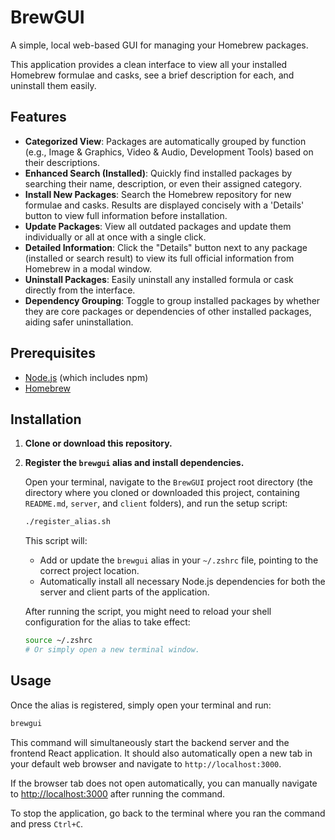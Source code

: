 # BrewGUI

A simple, local web-based GUI for managing your Homebrew packages.

This application provides a clean interface to view all your installed Homebrew formulae and casks, see a brief description for each, and uninstall them easily.

## Features

-   **Categorized View**: Packages are automatically grouped by function (e.g., Image & Graphics, Video & Audio, Development Tools) based on their descriptions.
-   **Enhanced Search (Installed)**: Quickly find installed packages by searching their name, description, or even their assigned category.
-   **Install New Packages**: Search the Homebrew repository for new formulae and casks. Results are displayed concisely with a 'Details' button to view full information before installation.
-   **Update Packages**: View all outdated packages and update them individually or all at once with a single click.
-   **Detailed Information**: Click the "Details" button next to any package (installed or search result) to view its full official information from Homebrew in a modal window.
-   **Uninstall Packages**: Easily uninstall any installed formula or cask directly from the interface.
-   **Dependency Grouping**: Toggle to group installed packages by whether they are core packages or dependencies of other installed packages, aiding safer uninstallation.

## Prerequisites

- [Node.js](https://nodejs.org/) (which includes npm)
- [Homebrew](https://brew.sh/)

## Installation

1.  **Clone or download this repository.**

2.  **Register the `brewgui` alias and install dependencies.**

    Open your terminal, navigate to the `BrewGUI` project root directory (the directory where you cloned or downloaded this project, containing `README.md`, `server`, and `client` folders), and run the setup script:

    ```bash
    ./register_alias.sh
    ```

    This script will:
    -   Add or update the `brewgui` alias in your `~/.zshrc` file, pointing to the correct project location.
    -   Automatically install all necessary Node.js dependencies for both the server and client parts of the application.

    After running the script, you might need to reload your shell configuration for the alias to take effect:

    ```bash
    source ~/.zshrc
    # Or simply open a new terminal window.
    ```

## Usage

Once the alias is registered, simply open your terminal and run:

```bash
brewgui
```

This command will simultaneously start the backend server and the frontend React application. It should also automatically open a new tab in your default web browser and navigate to `http://localhost:3000`.

If the browser tab does not open automatically, you can manually navigate to [http://localhost:3000](http://localhost:3000) after running the command.

To stop the application, go back to the terminal where you ran the command and press `Ctrl+C`.